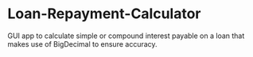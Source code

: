 # Loan-Repayment-Calculator
GUI app to calculate simple or compound interest payable on a loan that makes use of BigDecimal to ensure accuracy.
